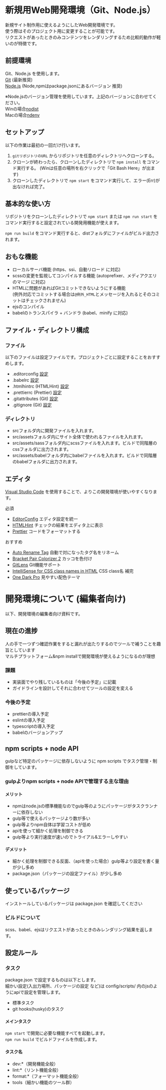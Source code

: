 # 新規用Web開発環境（Git、Node.js）

新規サイト制作用に使えるようにしたWeb開発環境です。  
使う際はそのプロジェクト用に変更することが可能です。  
リクエストがあったときのみコンテンツをレンダリングするため比較的動作が軽いのが特徴です。

## 前提環境

Git、Node.js を使用します。  
[Git](https://git-scm.com/) (最新推奨)  
[Node.js](https://nodejs.org/ja/) (Node,npmはpackage.jsonにあるバージョン 推奨)  

※Node.jsのバージョン管理を使用しています。上記のバージョンに合わせてください。  
Winの場合[nodist](https://github.com/marcelklehr/nodist/releases)  
Macの場合[ndenv](https://github.com/riywo/ndenv)  

## セットアップ

以下の作業は最初の一回だけ行います。

1. `gitリポジトリのURL` からリポジトリを任意のディレクトリへクローンする。
2. クローンが終わったら、クローンしたディレクトリで `npm install` をコマンド実行する。 (Winは任意の場所を右クリックで「Git Bash Here」が出ます)
3. クローンしたディレクトリで `npm start` をコマンド実行して、エラー(Err)が出なければ完了。

## 基本的な使い方

リポジトリをクローンしたディレクトリで `npm start` または `npm run start` をコマンド実行すると設定されている開発用機能が使えます。

`npm run build` をコマンド実行すると、distフォルダにファイルがビルド出力されます。

## おもな機能

* ローカルサーバ機能 (https、ssi、自動リロード に対応)
* scssの変更を監視してコンパイルする機能 (autoprefixer、メディアクエリのマージ に対応)
* HTMLに問題があればGitコミットできないようにする機能  
  (例外対応でコミットする場合は`@例外_HTML`とメッセージを入れるとそのコミットはチェックされません)
* ejsのコンパイル
* babelのトランスパイラ + バンドラ (babel、minify に対応)

## ファイル・ディレクトリ構成

### ファイル

以下のファイルは設定ファイルです。プロジェクトごとに設定することをおすすめします。

* .editorconfig [設定](https://editorconfig.org/)  
* .babelrc [設定](https://babeljs.io/docs/en/options)  
* .htmlhintrc (HTMLHint) [設定](https://github.com/yaniswang/HTMLHint/wiki/Rules)  
* .prettierrc (Prettier) [設定](https://prettier.io/docs/en/options.html)  
* .gitattributes (Git) [設定](https://git-scm.com/docs/gitattributes)  
* .gitignore (Git) [設定](https://git-scm.com/docs/gitignore)  

### ディレクトリ

* srcフォルダ内に開発ファイルを入れます。  
* src/assetsフォルダ内にサイト全体で使われるファイルを入れます。  
* src/assets/sassフォルダ内にscssファイルを入れます。ビルドで同階層のcssフォルダに出力されます。  
* src/assets/babelフォルダ内にbabelファイルを入れます。ビルドで同階層のbabelフォルダに出力されます。  

## エディタ

[Visual Studio Code](https://code.visualstudio.com/) を使用することで、よりこの開発環境が使いやすくなります。

必須

* [EditorConfig](https://marketplace.visualstudio.com/items?itemName=EditorConfig.EditorConfig) エディタ設定を統一
* [HTMLHint](https://marketplace.visualstudio.com/items?itemName=mkaufman.HTMLHint) チェックの結果をエディタ上に表示
* [Prettier](https://marketplace.visualstudio.com/items?itemName=esbenp.prettier-vscode) コードをフォーマットする

おすすめ

* [Auto Rename Tag](https://marketplace.visualstudio.com/items?itemName=formulahendry.auto-rename-tag) 自動で対になったタグ名をリネーム
* [Bracket Pair Colorizer 2](https://marketplace.visualstudio.com/items?itemName=CoenraadS.bracket-pair-colorizer-2) カッコを色付け
* [GitLens](https://marketplace.visualstudio.com/items?itemName=eamodio.gitlens) Git機能サポート
* [IntelliSense for CSS class names in HTML](https://marketplace.visualstudio.com/items?itemName=Zignd.html-css-class-completion) CSS class名 補完
* [One Dark Pro](https://marketplace.visualstudio.com/items?itemName=zhuangtongfa.Material-theme) 見やすい配色テーマ

# 開発環境について (編集者向け)

以下、開発環境の編集者向け資料です。

## 現在の進捗

人の手で一つずつ確認作業をすると漏れが出たりするのでツールで補うことを趣旨としています  
マルチプラットフォーム&npm installで開発環境が使えるようになるのが理想

### 課題

* 実装面でやり残しているものは「今後の予定」に記載
* ガイドラインを設計してそれに合わせてツールの設定を変える

### 今後の予定

* prettierの導入予定
* eslintの導入予定
* typescriptの導入予定
* babelのバージョンアップ

## npm scripts + node API

gulpなど特定のパッケージに依存しないように npm scripts でタスク管理・制御をしています。  

### gulpよりnpm scripts + node APIで管理する主な理由

#### メリット

* npmはnode.jsの標準機能なのでgulp等のようにパッケージがタスクランナーに依存しない
* gulp等で使えるパッケージより数が多い
* gulp等よりnpm自体は学習コストが低め
* apiを使って細かく処理を制御できる
* gulp等より実行速度が速いのでトライアル&エラーしやすい

#### デメリット

* 細かく処理を制御できる反面、（apiを使った場合）gulp等より設定を書く量が少し多め
* package.json（パッケージの設定ファイル）が少し多め

## 使っているパッケージ

インストールしているパッケージは package.json を確認してください

### ビルドについて

scss、babel、ejsはリクエストがあったときのみレンダリング結果を返します。

## 設定ルール

### タスク

package.json で設定するものは以下とします。  
細かい設定(入出力場所、パッケージの設定 など)は config/scripts/ 内のjsのようにapiで設定を管理します。

* 標準タスク
* git hooks(husky)のタスク

#### メインタスク

`npm start` で開発に必要な機能すべてを起動します。  
`npm run build` でビルドファイルを作成します。

#### タスク名

* dev:*（開発機能全般）
* lint:*（リント機能全般）
* format:*（フォーマット機能全般）
* tools（細かい機能のツール群）
